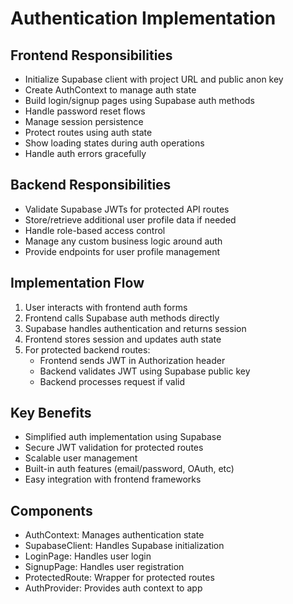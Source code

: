 # Authentication Implementation

## Frontend Responsibilities
- Initialize Supabase client with project URL and public anon key
- Create AuthContext to manage auth state
- Build login/signup pages using Supabase auth methods
- Handle password reset flows
- Manage session persistence
- Protect routes using auth state
- Show loading states during auth operations
- Handle auth errors gracefully

## Backend Responsibilities
- Validate Supabase JWTs for protected API routes
- Store/retrieve additional user profile data if needed
- Handle role-based access control
- Manage any custom business logic around auth
- Provide endpoints for user profile management

## Implementation Flow
1. User interacts with frontend auth forms
2. Frontend calls Supabase auth methods directly
3. Supabase handles authentication and returns session
4. Frontend stores session and updates auth state
5. For protected backend routes:
   - Frontend sends JWT in Authorization header
   - Backend validates JWT using Supabase public key
   - Backend processes request if valid

## Key Benefits
- Simplified auth implementation using Supabase
- Secure JWT validation for protected routes
- Scalable user management
- Built-in auth features (email/password, OAuth, etc)
- Easy integration with frontend frameworks

## Components
- AuthContext: Manages authentication state
- SupabaseClient: Handles Supabase initialization
- LoginPage: Handles user login
- SignupPage: Handles user registration
- ProtectedRoute: Wrapper for protected routes
- AuthProvider: Provides auth context to app

